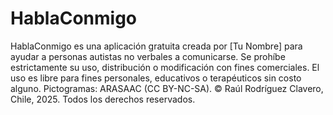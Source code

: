 # HablaConmigo
HablaConmigo es una aplicación gratuita creada por [Tu Nombre] para ayudar a personas autistas no verbales a comunicarse. Se prohíbe estrictamente su uso, distribución o modificación con fines comerciales. El uso es libre para fines personales, educativos o terapéuticos sin costo alguno. Pictogramas: ARASAAC (CC BY-NC-SA). © Raúl Rodríguez Clavero, Chile, 2025. Todos los derechos reservados.
